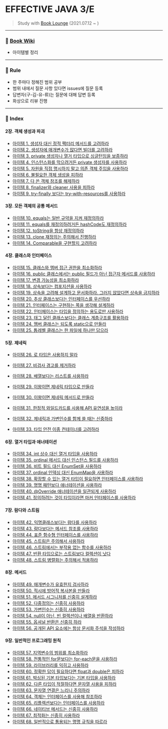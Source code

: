 # EFFECTIVE JAVA 3/E

> Study with [Book Lounge](https://github.com/team-tancheon/book-lounge)
> (2021.07.12 ~ )



------

### 📖 [Book Wiki ](https://github.com/yuhyeminn/effective-java.wiki.git)

- 아이템별 정리



------

### 💢 Rule 

- 한 주마다 정해진 범위 공부
- 범위 내에서 질문 사항 있다면 issues에 질문 등록
- 답변자(구-김-유-류)는 질문에 대해 답변 등록
- 화상으로 리뷰 진행



---

### 📌 Index

#### 2장. 객체 생성과 파괴

- [아이템 1. 생성자 대신 정적 팩터리 메서드를 고려하라](https://github.com/yuhyeminn/effective-java/wiki/ITEM-01)
- [아이템 2. 생성자에 매개변수가 많다면 빌더를 고려하라](https://github.com/yuhyeminn/effective-java/wiki/ITEM-02)
- [아이템 3. private 생성자나 열거 타입으로 싱글턴임을 보증하라](https://github.com/yuhyeminn/effective-java/wiki/ITEM-03)
- [아이템 4. 인스턴스화를 막으려거든 private 생성자를 사용하라](https://github.com/yuhyeminn/effective-java/wiki/ITEM-04)
- [아이템 5. 자원을 직접 명시하지 말고 의존 객체 주입을 사용하라](https://github.com/yuhyeminn/effective-java/wiki/ITEM-05)
- [아이템 6. 불필요한 객체 생성을 피하라](https://github.com/yuhyeminn/effective-java/wiki/ITEM-06)
- [아이템 7. 다 쓴 객체 참조를 해제하라](https://github.com/yuhyeminn/effective-java/wiki/ITEM-07)
- [아이템 8. finalizer와 cleaner 사용을 피하라](https://github.com/yuhyeminn/effective-java/wiki/ITEM-08)
- [아이템 9. try-finally 보다는 try-with-resources를 사용하라](https://github.com/yuhyeminn/effective-java/wiki/ITEM-09)

#### 3장. 모든 객체의 공통 메서드

- [아이템 10. equals는 일반 규약을 지켜 재정의하라](https://github.com/yuhyeminn/effective-java/wiki/ITEM-10)
- [아이템 11. equals를 재정의하려거든 hashCode도 재정의하라](https://github.com/yuhyeminn/effective-java/wiki/ITEM-11)
- [아이템 12. toString을 항상 재정의하라](https://github.com/yuhyeminn/effective-java/wiki/ITEM-12)
- [아이템 13. clone 재정의는 주의해서 진행하라](https://github.com/yuhyeminn/effective-java/wiki/ITEM-13)
- [아이템 14. Comparable을 구현할지 고려하라](https://github.com/yuhyeminn/effective-java/wiki/ITEM-14)

#### 4장. 클래스와 인터페이스

- [아이템 15. 클래스와 멤버 접근 권한을 최소화하라](https://github.com/yuhyeminn/effective-java/wiki/ITEM-15)
- [아이템 16. public 클래스에서는 public 필드가 아닌 접근자 메서드를 사용하라](https://github.com/yuhyeminn/effective-java/wiki/ITEM-16)
- [아이템 17. 변경 가능성을 최소화하라](https://github.com/yuhyeminn/effective-java/wiki/ITEM-17)
- [아이템 18. 상속보다는 컴포지션을 사용하라](https://github.com/yuhyeminn/effective-java/wiki/ITEM-18)
- [아이템 19. 상속을 고려해 설계하고 문서화하라. 그러지 않았다면 상속을 금지하라](https://github.com/yuhyeminn/effective-java/wiki/ITEM-19)
- [아이템 20. 추상 클래스보다는 인터페이스를 우선하라](https://github.com/yuhyeminn/effective-java/wiki/ITEM-20)
- [아이템 21. 인터페이스는 구현하는 쪽을 생각해 설계하라](https://github.com/yuhyeminn/effective-java/wiki/ITEM-21)
- [아이템 22. 인터페이스는 타입을 정의하는 용도로만 사용하라](https://github.com/yuhyeminn/effective-java/wiki/ITEM-22)
- [아이템 23. 태그 달린 클래스보다는 클래스 계층구조를 활용하라](https://github.com/yuhyeminn/effective-java/wiki/ITEM-23)
- [아이템 24. 멤버 클래스는 되도록 static으로 만들라](https://github.com/yuhyeminn/effective-java/wiki/ITEM-24)
- [아이템 25. 톱레벨 클래스는 한 파일에 하나만 담으라](https://github.com/yuhyeminn/effective-java/wiki/ITEM-25)

#### 5장. 제네릭

- [아이템 26. 로 타입은 사용하지 말라](https://github.com/yuhyeminn/effective-java/wiki/ITEM-26)
- [아이템 27. 비검사 경고를 제거하라](https://github.com/yuhyeminn/effective-java/wiki/ITEM-27)
- [아이템 28. 배열보다는 리스트를 사용하라](https://github.com/yuhyeminn/effective-java/wiki/ITEM-28)
- [아이템 29. 이왕이면 제네릭 타입으로 만들라](https://github.com/yuhyeminn/effective-java/wiki/ITEM-29)
- [아이템 30. 이왕이면 제네릭 메서드로 만들라](https://github.com/yuhyeminn/effective-java/wiki/ITEM-30)

- [아이템 31. 한정적 와일드카드를 사용해 API 유연성을 높이라](https://github.com/yuhyeminn/effective-java/wiki/ITEM-31)
- [아이템 32. 제네릭과 가변인수를 함께 쓸 때는 신중하라](https://github.com/yuhyeminn/effective-java/wiki/ITEM-32)
- [아이템 33. 타입 안전 이종 컨테이너를 고려하라 ](https://github.com/yuhyeminn/effective-java/wiki/ITEM-33)

#### 6장. 열거 타입과 애너테이션

- [아이템 34. int 상수 대신 열거 타입을 사용하라](https://github.com/yuhyeminn/effective-java/wiki/ITEM-34)
- [아이템 35. ordinal 메서드 대신 인스턴스 필드를 사용하라](https://github.com/yuhyeminn/effective-java/wiki/ITEM-35)
- [아이템 36. 비트 필드 대신 EnumSet을 사용하라](https://github.com/yuhyeminn/effective-java/wiki/ITEM-36)
- [아이템 37. ordinal 인덱싱 대신 EnumMap을 사용하라](https://github.com/yuhyeminn/effective-java/wiki/ITEM-37)
- [아이템 38. 확장할 수 있는 열거 타입이 필요하면 인터페이스를 사용하라](https://github.com/yuhyeminn/effective-java/wiki/ITEM-38)
- [아이템 39. 명명 패턴보다 애너테이션을 사용하라](https://github.com/yuhyeminn/effective-java/wiki/ITEM-39)
- [아이템 40. @Override 애너테이션을 일관되게 사용하라](https://github.com/yuhyeminn/effective-java/wiki/ITEM-40)
- [아이템 41. 정의하려는 것이 타입이라면 마커 인터페이스를 사용하라](https://github.com/yuhyeminn/effective-java/wiki/ITEM-41)

#### 7장. 람다와 스트림

- [아이템 42. 익명클래스보다는 람다를 사용하라](https://github.com/yuhyeminn/effective-java/wiki/ITEM-42)
- [아이템 43. 람다보다는 메서드 참조를 사용하라](https://github.com/yuhyeminn/effective-java/wiki/ITEM-43)
- [아이템 44. 표준 함수형 인터페이스를 사용하라](https://github.com/yuhyeminn/effective-java/wiki/ITEM-44)
- [아이템 45. 스트림은 주의해서 사용하라](https://github.com/yuhyeminn/effective-java/wiki/ITEM-45)
- [아이템 46. 스트림에서는 부작용 없는 함수를 사용하라](https://github.com/yuhyeminn/effective-java/wiki/ITEM-46)
- [아이템 47. 반환 타입으로는 스트림보다 컬렉션이 낫다](https://github.com/yuhyeminn/effective-java/wiki/ITEM-47)
- [아이템 48. 스트림 병렬화는 주의해서 적용하라](https://github.com/yuhyeminn/effective-java/wiki/ITEM-48)

#### 8장. 메서드
- [아이템 49. 매개변수가 유효한지 검사하라](https://github.com/yuhyeminn/effective-java/wiki/ITEM-49)
- [아이템 50. 적시에 방어적 복사본을 만들라](https://github.com/yuhyeminn/effective-java/wiki/ITEM-50)
- [아이템 51. 메서드 시그니처를 신중히 설계하라](https://github.com/yuhyeminn/effective-java/wiki/ITEM-51)
- [아이템 52. 다중정의는 신중히 사용하라](https://github.com/yuhyeminn/effective-java/wiki/ITEM-52)
- [아이템 53. 가변인수는 신중히 사용하라](https://github.com/yuhyeminn/effective-java/wiki/ITEM-53)
- [아이템 54. null이 아닌, 빈 컬렉션이나 배열을 반환하라](https://github.com/yuhyeminn/effective-java/wiki/ITEM-54)
- [아이템 55. 옵셔널 반환은 신중히 하라](https://github.com/yuhyeminn/effective-java/wiki/ITEM-55)
- [아이템 56. 공개된 API 요소에는 항상 문서화 주석을 작성하라](https://github.com/yuhyeminn/effective-java/wiki/ITEM-56)

#### 9장. 일반적인 프로그래밍 원칙
  - [아이템 57. 지역변수의 범위를 최소화하라](https://github.com/yuhyeminn/effective-java/wiki/ITEM-57)
  - [아이템 58. 전통적인 for문보다는 for-each문을 사용하라](https://github.com/yuhyeminn/effective-java/wiki/ITEM-58)
  - [아이템 59. 라이브러리를 익히고 사용하라](https://github.com/yuhyeminn/effective-java/wiki/ITEM-59)
  - [아이템 60. 정확한 답이 필요하다면 float과 double은 피하라](https://github.com/yuhyeminn/effective-java/wiki/ITEM-60)
  - [아이템 61. 박싱된 기본 타입보다는 기본 타입을 사용하라](https://github.com/yuhyeminn/effective-java/wiki/ITEM-61)
  - [아이템 62. 다른 타입이 적절하다면 문자열 사용을 피하라](https://github.com/yuhyeminn/effective-java/wiki/ITEM-62)
  - [아이템 63. 문자열 연결은 느리니 주의하라](https://github.com/yuhyeminn/effective-java/wiki/ITEM-63)
  - [아이템 64. 객체는 인터페이스를 사용해 참조하라](https://github.com/yuhyeminn/effective-java/wiki/ITEM-64)
  - [아이템 65. 리플렉션보다는 인터페이스를 사용하라](https://github.com/yuhyeminn/effective-java/wiki/ITEM-65)
  - [아이템 66. 네이티브 메서드는 신중히 사용하라](https://github.com/yuhyeminn/effective-java/wiki/ITEM-66)
  - [아이템 67. 최적화는 신중히 사용하라](https://github.com/yuhyeminn/effective-java/wiki/ITEM-67)
  - [아이템 68. 일반적으로 통용되는 명명 규칙을 따르라](https://github.com/yuhyeminn/effective-java/wiki/ITEM-68)
